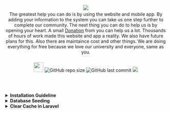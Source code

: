 <p align="center"> 
<img src="https://pstuian.com/images/pstuian_featured_photo.png"  />
</p>
<p style="margin-top:-10px;" align="center">The greatest help you can do is by using the website and mobile app. By adding your information to the system you can take us one step further to complete our community.
The next thing you can do to help us is by opening your heart. A small <a href="https://pstuian.com/donation.php">Donation</a> from you can help us a lot. Thousands of hours of work made this website and app a reality. We also have future plans for this. Also there are maintaince cost and other things. We are doing everything for free because we love our university and everyone, same as you.</p>
<p align="center">
<img src="https://media.giphy.com/media/iY8CRBdQXODJSCERIr/giphy.gif" width="30px" style="margin-top:10px;">
<img alt="GitHub repo size" src="https://img.shields.io/github/repo-size/arhanashik/PSTUian-web-backend">
<img alt="GitHub last commit" src="https://img.shields.io/github/last-commit/arhanashik/PSTUian-web-backend">
<img src="https://custom-icon-badges.demolab.com/badge/Larvel-11-860043?logo=laravel&logoColor=white" />
</p>

<br><br>

<details>
<summary><b>Installation Guideline</b></summary>

-   Open Git Bash & run : `git clone https://github.com/arhanashik/PSTUian-web-backend.git` to clone repo
-   Open project in vs code & run : `composer install` or `composer update`
    -   If you find error to install compser, for your running php version, then run : `composer install --ignore-platform-reqs` or Uninstall xampp and again install require xampp( php ) version.
-   Install NPM Dependencies : `npm install`
-   Create a copy of your .env file: `cp .env.example .env`
-   Generate an app key : `php artisan key:generate`
-   Open phpMyAdmin to create a database and also insert database name into .env file
-   Migrate the database : `php artisan migrate`
-   Run project : `php artisan serve`
-   Swagger API Documentation will be at http://localhost:8000/api/documentation#/
-   Demo of Swagger documentation -
![Demo Swagger](https://i.ibb.co/rky1frq/Screenshot-2024-03-30-at-8-56-43-PM.png "Demo of Swagger documentation")


</details>

<details>
<summary><b>Database Seeding</b></summary>

```sh
php artisan migrate:fresh --seed
```
</details>

</details>

<details>
<summary><b>Clear Cache in Laravel</b></summary>

```sh
php artisan optimize:clear 
```
</details>
